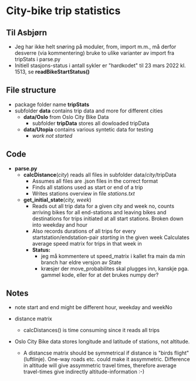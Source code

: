 # City-bike trip statistics

## Til Asbjørn

* Jeg har ikke helt snøring på moduler, from, import m.m., må derfor desverre (via kommentering) bruke to ulike varianter av import fra tripStats i parse.py
* Initiell stasjons-status i antall sykler er "hardkodet" til 23 mars 2022 kl. 1513, se **readBikeStartStatus()**

## File structure

* package folder name **tripStats**
* subfolder **data** contains trip data and more for different cities
  * **data/Oslo** from Oslo City Bike Data
    * subfolder **tripData** stores all dowloaded tripData
  * **data/Utopia** contains various syntetic data for testing
    * _work not started_

## Code

* **parse.py**
  * **calcDistance**(_city_) reads all files in subfolder data/_city_/tripData
    * Assumes all files are .json files in the correct format
    * Finds all stations used as start or end of a trip
    * Writes stations overview in file _stations.txt_
  * **get_initial_state**(_city, week_)
    * Reads out all trip data for a given city and week no, counts arriving bikes for all end-stations and leaving bikes and destinations for trips initiated at all start stations. Broken down into weekday and hour
    * Also records durations of all trips for every startstation/endstation-pair _starting_ in the given week Calculates average speed matrix for trips in that week in
    * **Status:**
      * jeg må kommentere ut speed_matrix i kallet fra main da min branch har eldre versjon av State
      * kræsjer der move_probabilites skal plugges inn, kanskje pga. gammel kode, eller for at det brukes numpy der?

## Notes

* note start and end might be different hour, weekday and weekNo

* distance matrix
  * calcDistances() is time consuming since it reads all trips

* Oslo City Bike data stores longitude and latitude of stations, not altitude.
  * A distancse matrix should be symmetrical if distance is "birds flight" (luftlinje). One-way roads etc. could make it assymmetric. Difference in altitude will give assymmetric travel times, therefore average travel-times give indirectly altitude-information :-)
